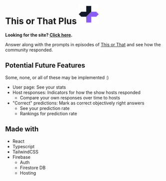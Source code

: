 # This or That Plus <img src="./public/media/logo/logo-light.svg" width="64" height="64" />

**Looking for the site? [Click here](https://thisorthatplus.com).**

Answer along with the prompts in episodes of [This or That](https://www.youtube.com/playlist?list=PLKb5ejvS-NK9lGtZuV9xYQdUjWIzBog6Q) and see how the community responded.

## Potential Future Features

Some, none, or all of these may be implemented :)

- User page: See your stats
- Host responses: Indicators for how the show hosts responded
  - Compare your own responses over time to hosts
- "Correct" predictions: Mark as correct objectively right answers
  - See your prediction rate
  - Rankings for prediction rate

## Made with

- React
- Typescript
- TailwindCSS
- Firebase
  - Auth
  - Firestore DB
  - Hosting
